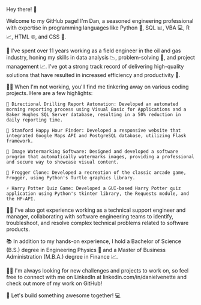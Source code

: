 Hey there! 👋

Welcome to my GitHub page! I'm Dan, a seasoned engineering professional with expertise in programming languages like Python 🐍, SQL 📊, VBA 💻, R 📈, HTML 🌐, and CSS 🎨.

🔨 I've spent over 11 years working as a field engineer in the oil and gas industry, honing my skills in data analysis 📉, problem-solving 🤔, and project management 📈. I've got a strong track record of delivering high-quality solutions that have resulted in increased efficiency and productivity 🚀.

👨‍💻 When I'm not working, you'll find me tinkering away on various coding projects. Here are a few highlights:

    📜 Directional Drilling Report Automation: Developed an automated morning reporting process using Visual Basic for Applications and a Baker Hughes SQL Server database, resulting in a 50% reduction in daily reporting time.

    🍻 Stamford Happy Hour Finder: Developed a responsive website that integrated Google Maps API and PostgreSQL database, utilizing Flask framework.

    🌄 Image Watermarking Software: Designed and developed a software program that automatically watermarks images, providing a professional and secure way to showcase visual content.

    🐸 Frogger Clone: Developed a recreation of the classic arcade game, Frogger, using Python's Turtle graphics library.

    ⚡ Harry Potter Quiz Game: Developed a GUI-based Harry Potter quiz application using Python's tkinter library, the Requests module, and the HP-API.

👷‍♂️ I've also got experience working as a technical support engineer and manager, collaborating with software engineering teams to identify, troubleshoot, and resolve complex technical problems related to software products.

📚 In addition to my hands-on experience, I hold a Bachelor of Science (B.S.) degree in Engineering Physics 🚀 and a Master of Business Administration (M.B.A.) degree in Finance 📈.

👨‍💼 I'm always looking for new challenges and projects to work on, so feel free to connect with me on LinkedIn at linkedin.com/in/danielvenette and check out more of my work on GitHub!

🚀 Let's build something awesome together! 💻
